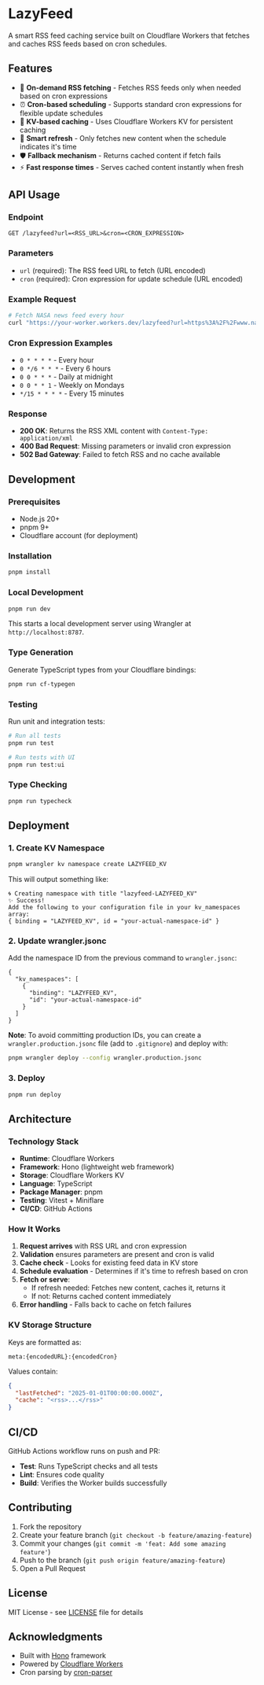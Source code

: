 # LazyFeed

A smart RSS feed caching service built on Cloudflare Workers that fetches and caches RSS feeds based on cron schedules.

## Features

- 🚀 **On-demand RSS fetching** - Fetches RSS feeds only when needed based on cron expressions
- ⏰ **Cron-based scheduling** - Supports standard cron expressions for flexible update schedules
- 💾 **KV-based caching** - Uses Cloudflare Workers KV for persistent caching
- 🔄 **Smart refresh** - Only fetches new content when the schedule indicates it's time
- 🛡️ **Fallback mechanism** - Returns cached content if fetch fails
- ⚡ **Fast response times** - Serves cached content instantly when fresh

## API Usage

### Endpoint

```
GET /lazyfeed?url=<RSS_URL>&cron=<CRON_EXPRESSION>
```

### Parameters

- `url` (required): The RSS feed URL to fetch (URL encoded)
- `cron` (required): Cron expression for update schedule (URL encoded)

### Example Request

```bash
# Fetch NASA news feed every hour
curl "https://your-worker.workers.dev/lazyfeed?url=https%3A%2F%2Fwww.nasa.gov%2Fnews-release%2Ffeed%2F&cron=0%20*%20*%20*%20*"
```

### Cron Expression Examples

- `0 * * * *` - Every hour
- `0 */6 * * *` - Every 6 hours
- `0 0 * * *` - Daily at midnight
- `0 0 * * 1` - Weekly on Mondays
- `*/15 * * * *` - Every 15 minutes

### Response

- **200 OK**: Returns the RSS XML content with `Content-Type: application/xml`
- **400 Bad Request**: Missing parameters or invalid cron expression
- **502 Bad Gateway**: Failed to fetch RSS and no cache available

## Development

### Prerequisites

- Node.js 20+
- pnpm 9+
- Cloudflare account (for deployment)

### Installation

```bash
pnpm install
```

### Local Development

```bash
pnpm run dev
```

This starts a local development server using Wrangler at `http://localhost:8787`.

### Type Generation

Generate TypeScript types from your Cloudflare bindings:

```bash
pnpm run cf-typegen
```

### Testing

Run unit and integration tests:

```bash
# Run all tests
pnpm run test

# Run tests with UI
pnpm run test:ui
```

### Type Checking

```bash
pnpm run typecheck
```

## Deployment

### 1. Create KV Namespace

```bash
pnpm wrangler kv namespace create LAZYFEED_KV
```

This will output something like:
```
🌀 Creating namespace with title "lazyfeed-LAZYFEED_KV"
✨ Success!
Add the following to your configuration file in your kv_namespaces array:
{ binding = "LAZYFEED_KV", id = "your-actual-namespace-id" }
```

### 2. Update wrangler.jsonc

Add the namespace ID from the previous command to `wrangler.jsonc`:

```jsonc
{
  "kv_namespaces": [
    {
      "binding": "LAZYFEED_KV",
      "id": "your-actual-namespace-id"
    }
  ]
}
```

**Note**: To avoid committing production IDs, you can create a `wrangler.production.jsonc` file (add to `.gitignore`) and deploy with:
```bash
pnpm wrangler deploy --config wrangler.production.jsonc
```

### 3. Deploy

```bash
pnpm run deploy
```

## Architecture

### Technology Stack

- **Runtime**: Cloudflare Workers
- **Framework**: Hono (lightweight web framework)
- **Storage**: Cloudflare Workers KV
- **Language**: TypeScript
- **Package Manager**: pnpm
- **Testing**: Vitest + Miniflare
- **CI/CD**: GitHub Actions

### How It Works

1. **Request arrives** with RSS URL and cron expression
2. **Validation** ensures parameters are present and cron is valid
3. **Cache check** - Looks for existing feed data in KV store
4. **Schedule evaluation** - Determines if it's time to refresh based on cron
5. **Fetch or serve**:
   - If refresh needed: Fetches new content, caches it, returns it
   - If not: Returns cached content immediately
6. **Error handling** - Falls back to cache on fetch failures

### KV Storage Structure

Keys are formatted as:
```
meta:{encodedURL}:{encodedCron}
```

Values contain:
```json
{
  "lastFetched": "2025-01-01T00:00:00.000Z",
  "cache": "<rss>...</rss>"
}
```

## CI/CD

GitHub Actions workflow runs on push and PR:

- **Test**: Runs TypeScript checks and all tests
- **Lint**: Ensures code quality
- **Build**: Verifies the Worker builds successfully

## Contributing

1. Fork the repository
2. Create your feature branch (`git checkout -b feature/amazing-feature`)
3. Commit your changes (`git commit -m 'feat: Add some amazing feature'`)
4. Push to the branch (`git push origin feature/amazing-feature`)
5. Open a Pull Request

## License

MIT License - see [LICENSE](LICENSE) file for details

## Acknowledgments

- Built with [Hono](https://hono.dev/) framework
- Powered by [Cloudflare Workers](https://workers.cloudflare.com/)
- Cron parsing by [cron-parser](https://github.com/harrisiirak/cron-parser)
